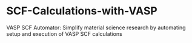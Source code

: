 # SCF-Calculations-with-VASP
VASP SCF Automator: Simplify material science research by automating setup and execution of VASP SCF calculations
